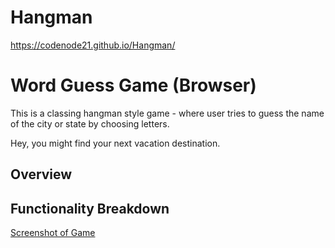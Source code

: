 # Hangman

 https://codenode21.github.io/Hangman/

# Word Guess Game (Browser)

This is a classing hangman style game - where user tries to guess the name of the city or state by choosing letters.

Hey, you might find your next vacation destination. 

## Overview

<!-- TODO: add a description of your assignment, theme, approach, and solution here -->

## Functionality Breakdown
<!-- TODO: update this to your screenshot, gif, etc. demonstrating functionality. add any additional explanation below -->
[Screenshot of Game](images/screenshot1.png)


